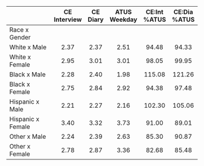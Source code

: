 
|                      | CE<br>Interview |  CE<br>Diary | ATUS<br>Weekday | CE:Int<br>%ATUS | CE:Dia<br>%ATUS |
| -------------------- | :----------: | :----------: | :----------: | :----------: | :----------: |
| Race x Gender        |              |              |              |              |              |
| White x Male         |         2.37 |         2.37 |         2.51 |        94.48 |        94.33 |
| White x Female       |         2.95 |         3.01 |         3.01 |        98.05 |        99.95 |
| Black x Male         |         2.28 |         2.40 |         1.98 |       115.08 |       121.26 |
| Black x Female       |         2.75 |         2.84 |         2.92 |        94.38 |        97.48 |
| Hispanic x Male      |         2.21 |         2.27 |         2.16 |       102.30 |       105.06 |
| Hispanic x Female    |         3.40 |         3.32 |         3.73 |        91.00 |        89.01 |
| Other x Male         |         2.24 |         2.39 |         2.63 |        85.30 |        90.87 |
| Other x Female       |         2.78 |         2.87 |         3.36 |        82.68 |        85.48 |

